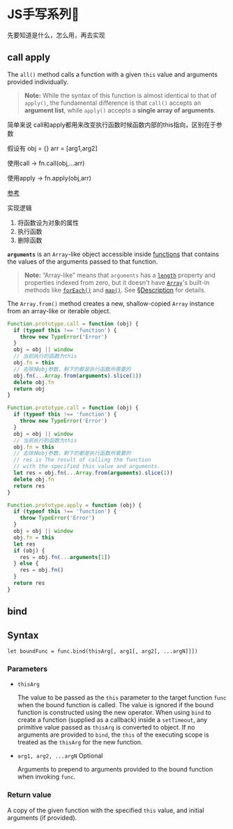 # JS手写系列👋

先要知道是什么，怎么用，再去实现



## call apply

The `all()` method calls a function with a given `this` value and arguments provided individually.

> **Note:** While the syntax of this function is almost identical to that of `apply()`, the fundamental difference is that `call()` accepts an **argument list**, while `apply()` accepts a **single array of arguments**.

简单来说 call和apply都用来改变执行函数时候函数内部的this指向，区别在于参数

假设有 obj = {}  arr = [arg1,arg2]

使用call -> fn.call(obj,...arr)

使用apply -> fn.apply(obj,arr)



[参考](https://github.com/mqyqingfeng/Blog/issues/11)

实现逻辑

1. 将函数设为对象的属性
2. 执行函数
3. 删除函数



**`arguments`** is an `Array`-like object accessible inside [functions](https://developer.mozilla.org/en-US/docs/Web/JavaScript/Guide/Functions) that contains the values of the arguments passed to that function.

> **Note:** “Array-like” means that `arguments` has a [`length`](https://developer.mozilla.org/en-US/docs/Web/JavaScript/Reference/Functions/arguments/length) property and properties indexed from zero, but it doesn't have [`Array`](https://developer.mozilla.org/en-US/docs/Web/JavaScript/Reference/Global_Objects/Array)'s built-in methods like [`forEach()`](https://developer.mozilla.org/en-US/docs/Web/JavaScript/Reference/Global_Objects/Array/forEach) and [`map()`](https://developer.mozilla.org/en-US/docs/Web/JavaScript/Reference/Global_Objects/Array/map). See [§Description](https://developer.mozilla.org/en-US/docs/Web/JavaScript/Reference/Functions/arguments#Description) for details.

The `Array.from()` method creates a new, shallow-copied `Array` instance from an array-like or iterable object.



```js
Function.prototype.call = function (obj) {
  if (typeof this !== 'function') {
    throw new TypeError('Error')
  }
  obj = obj || window
  // 当前执行的函数为this
  obj.fn = this
  // 去除掉obj参数，剩下的都是执行函数所需要的
  obj.fn(...Array.from(arguments).slice(1))
  delete obj.fn
  return obj
}
```



```js
Function.prototype.call = function (obj) {
  if (typeof this !== 'function') {
    throw new TypeError('Error')
  }
  obj = obj || window
  // 当前执行的函数为this
  obj.fn = this
  // 去除掉obj参数，剩下的都是执行函数所需要的
  // res is The result of calling the function 
  // with the specified this value and arguments.
  let res = obj.fn(...Array.from(arguments).slice(1))
  delete obj.fn
  return res
}

Function.prototype.apply = function (obj) {
  if (typeof this !== 'function') {
    throw TypeError('Error')
  }
  obj = obj || window
  obj.fn = this
  let res
  if (obj) {
    res = obj.fn(...arguments[1])
  } else {
    res = obj.fn()
  }
  return res
}

```



## bind

## Syntax

```
let boundFunc = func.bind(thisArg[, arg1[, arg2[, ...argN]]])
```

### Parameters



- `thisArg`

  The value to be passed as the `this` parameter to the target function `func` when the bound function is called. The value is ignored if the bound function is constructed using the new operator. When using `bind` to create a function (supplied as a callback) inside a `setTimeout`, any primitive value passed as `thisArg` is converted to object. If no arguments are provided to `bind`, the `this` of the executing scope is treated as the `thisArg` for the new function.

- `arg1, arg2, ...argN` Optional

  Arguments to prepend to arguments provided to the bound function when invoking `func`.

### Return value



A copy of the given function with the specified `this` value, and initial arguments (if provided).

